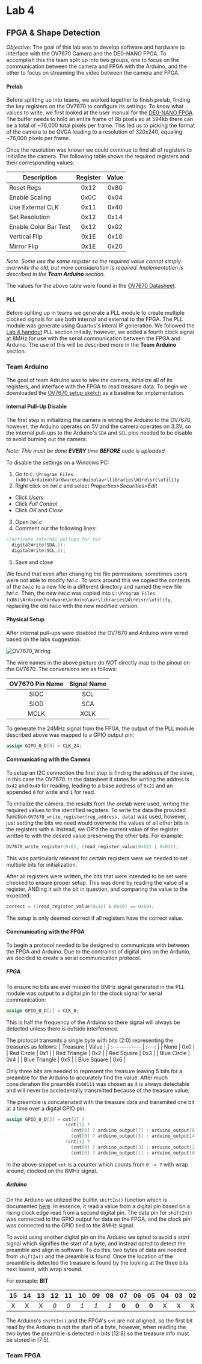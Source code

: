 # Lab 4
## FPGA & Shape Detection
*Objective:* The goal of this lab was to develop software and hardware to interface with the OV7670 Camera and the DE0-NANO FPGA. To accomplish this the team split up into two groups, one to focus on the communication between the camera and FPGA with the Arduino, and the other to focus on streaming the video between the camera and FPGA.

#### Prelab
Before splitting up into teams, we worked together to finish prelab, finding the key registers on the OV7670 to configure its settings. To know what values to write, we first looked at the user manual for the [DE0-NANO FPGA](http://www.ti.com/lit/ug/tidu737/tidu737.pdf). The buffer needs to hold an entire frame of 8b pixels so at 594kb there can be a total of ~76,000 total pixels per frame. This led us to picking the format of the camera to be QVGA leading to a resolution of 320x240, equaling ~76,000 pixels per frame.

Once the resolution was known we could continue to find all of registers to initialize the camera. The following table shows the required registers and their corresponding values:

| Description           | Register  | Value |
| -----------           | :------:  | :---: |
| Reset Regs            | 0x12      | 0x80  |
| Enable Scaling        | 0x0C      | 0x04  |
| Use External CLK      | 0x11      | 0x40  |
| Set Resolution        | 0x12      | 0x14  |
| Enable Color Bar Test | 0x12      | 0x02  |
| Vertical Flip         | 0x1E      | 0x10  |
| Mirror Flip           | 0x1E      | 0x20  |

*Note: Some use the same register so the required value cannot simply overwrite the old, but more consideration is required. Implementation is described in the **Team Arduino** section.*

The values for the above table were found in the [OV7670 Datasheet](https://www.voti.nl/docs/OV7670.pdf).

#### PLL
Before spliting up in teams we generate a PLL module to create multiple clocked signals for use both internal and external to the FPGA. The PLL module was generate using Quartus's interal IP generation. We followed the [Lab 4 handout](https://github.com/CEI-lab/ece3400-2018/blob/master/docs/lab4.md#pll) PLL section initially, however, we added a fourth clock signal at 8MHz for use with the serial communication between the FPGA and Arduino. The use of this will be described more in the **Team Arduino** section.

### Team Arduino
The goal of team Adruino was to wire the camera, initialize all of its registers, and interface with the FPGA to read treasure data. To begin we downloaded the [OV7670 setup sketch](https://cei-lab.github.io/ece3400-2018/Lab4_Arduino_Template.zip) as a baseline for implementation.
#### Internal Pull-Up Disable
The first step in initializing the camera is wiring the Arduino to the OV7670, however, the Arduino operates on 5V and the camera operates on 3.3V, so the internal pull-ups to the Arduino's `SDA` and `SCL` pins needed to be disable to avoid burning out the camera.

*Note: This must be done **EVERY** time **BEFORE** code is uploaded.*

To disable the settings on a Windows PC: 

  1. Go to `C:\Program Files (x86)\Arduino\hardware\arduino\avr\libraries\Wire\src\utility`
  2. Right click on *twi.c* and select *Properties>Securities>Edit*
  * Click *Users*
  * Click *Full Control*
  * Click *OK* and *Close*
  3. Open *twi.c* 
  4. Comment out the following lines:
```C
//activate internal pullups for twi
  digitalWrite(SDA,1);
  digitalWrite(SCL,1);
```
5. Save and close


We found that even after changing the file permissions, sometimes users were not able to modify *twi.c*. To work around this we copied the contents of the *twi.c* to a new file in a different directory and named the new file *twi.c*. Then, the new *twi.c* was copied into `C:\Program Files (x86)\Arduino\hardware\arduino\avr\libraries\Wire\src\utility`, replacing the old *twi.c* with the new modified version.

#### Physical Setup
After internal pull-ups were disabled the OV7670 and Arduino were wired based on the labs suggestion:

![OV7670_Wiring](https://cei-lab.github.io/ece3400-2018/images/Lab3CameraWiringDiagram.png)

The wire names in the above picture do *NOT* directly map to the pinout on the OV7670. The conversions are as follows:

| OV7670 Pin Name | Signal Name |
| :-------------: | :---------: |
| SIOC            | SCL         |
| SIOD            | SCA         |
| MCLK            | XCLK        |

To generate the 24MHz signal from the FPGA, the output of the PLL module described above was mapped to a GPIO output pin:
```Verilog
assign GIPO_0_D[0] = CLK_24;
```
#### Communicating with the Camera
To setup an I2C connection the first step is finding the address of the slave, in this case the OV7670. In the datasheet it states for writing the addres is `0x42` and `0x43` for reading, leading to a base address of `0x21` and an appended `0` for write and `1` for read.

To initialize the camera, the results from the prelab were used, writing the required values to the identified registers. To write the data the provided function `OV7670_write_register(reg_address, data)` was used, however, just setting the bits we need would overwrite the values of all other bits in the registers with `0`. Instead, we OR'd the current value of the register written to with the desired value preserving the other bits. For example:
```C
OV7670_write_register(0x01, (read_register_value(0x02) | 0x03));
```
This was particularly relevant for certain registers were we needed to set multiple bits for initialization.

After all registers were written, the bits that were intended to be set were checked to ensure proper setup. This was done by reading the value of a register, ANDing it wih the bit in question, and comparing the value to the expected: 
```C
correct = ((read_register_value(0x12) & 0x80) == 0x80);
```
The setup is only deemed correct if all registers have the correct value.

#### Communicating with the FPGA
To begin a protocol needed to be designed to communicate with between the FPGA and Arduino. Due to the contrainst of digital pins on the Ardunio, we decided to create a serial communication protocol. 

##### FPGA
To ensure no bits are ever missed the 8MHz signal generated in the PLL module was output to a digital pin for the clock signal for serial communication:
```Verilog
assign GPIO_0_D[1] = CLK_8;
```
This is half the frequency of the Arduino so there signal will always be detected unless there is outside interference.

The protocol transmits a single byte with bits (2:0) representing the treasures as follows:
| Treasure      | Value |
| :------------ | :---: |
| None          | 0x0   |
| Red Circle    | 0x1   |
| Red Triangle  | 0x2   |
| Red Square    | 0x3   |
| Blue Circle   | 0x4   |
| Blue Triangle | 0x5   |
| Blue Square   | 0x6   |

Only three bits are needed to represent the treasure leaving 5 bits for a preamble for the Arduino to accurately find the value. After much consideration the preamble `0b00111` was chosen as it is always detectable and will never be acciedentally transmitted because of the treasure value.

The preamble is concatenated with the treasure data and transmited one bit at a time over a digital GPIO pin: 
```Verilog
assign GPIO_0_D[3] = cnt[2] ? 
                      (cnt[1] ? 
                        (cnt[0] ? arduino_output[7] : arduino_output[6])  : 
                        (cnt[0] ? arduino_output[5] : arduino_output[4])) : 
                      (cnt[1] ? 
                        (cnt[0] ? arduino_output[3] : arduino_output[2])  : 
                        (cnt[0] ? arduino_output[1] : arduino_output[0]));
```
In the above snippet `cnt` is a counter which counts from `0 -> 7` with wrap around, clocked on the 8MHz signal.

##### Arduino
On the Arduino we utilized the builtin `shiftIn()` function which is documented [here](https://www.arduino.cc/reference/en/language/functions/advanced-io/shiftin/). In essence, it read a value from a digital pin based on a rising clock edge read from a second digital pin. The data pin for `shiftIn()` was connected to the GPIO output for data on the FPGA, and the clock pin was connected to the GPIO tied to the 8MHz signal.

To avoid using another digital pin on the Arduino we opted to avoid a *start* signal which signifies the start of a byte, and instead opted to detect the preamble and align in software. To do this, two bytes of data are needed from `shiftIn()` and the preamble is found. Once the location of the preamble is detected the treasure is found by the looking at the three bits next lowest, with wrap around.

For exmaple:
**BIT**

|  15  |  14  |  13  |  12  |  11  |  10  |  09  |  08  |  07   |  06   |  05   |  04  |  03  |  02  |  01  |  00  |
| :--: | :--: | :--: | :--: | :--: | :--: | :--: | :--: | :---: | :---: | :---: | :--: | :--: | :--: | :--: | :--: |
|  X   |  X   |  X   |  *0* |  *0* |  *1* |  *1* |  *1* | **0** | **0** | **0** |  X   |  X   |  X   |  X   |  X   |

The Arduino's `shiftIn()` and the FPGA's `cnt` are not alligned, so the first bit read by the Arduino is not the start of a byte, however, when reading the two bytes the preamble is detected in bits [12:8] so the treasure info must be stored in [7:5].


### Team FPGA

